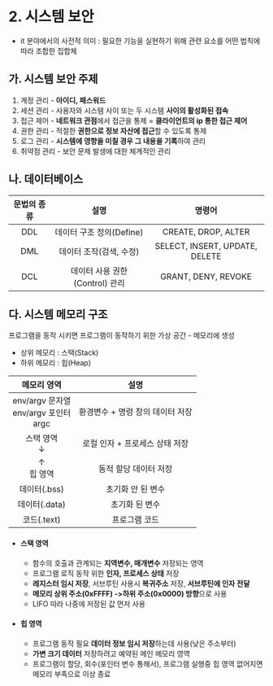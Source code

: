 # 2. 시스템 보안

- it 분야에서의 사전적 의미 : 필요한 기능을 실현하기 위해 관련 요소를 어떤 법칙에 따라 조합한 집합체

## 가. 시스템 보안 주제

1. 계정 관리 - **아이디, 패스워드**
2. 세션 관리 - 사용자와 시스템 사이 또는 두 시스템 **사이의 활성화된 접속**
3. 접근 제어 - **네트워크 관점**에서 접근을 통제 = **클라이언트의 ip 통한 접근 제어** 
4. 권한 관리 - 적절한 **권한으로 정보 자산에 접근**할 수 있도록 통제
5. 로그 관리 - **시스템에 영향을 미칠 경우 그 내용을 기록**하여 관리
6. 취약점 관리 - 보안 문제 발생에 대한 체계적인 관리

## 나. 데이터베이스

문법의 종류|설명|명령어
:---:|:---:|:---:
DDL|데이터 구조 정의(Define)|CREATE, DROP, ALTER
DML|데이터 조작(검색, 수정)|SELECT, INSERT, UPDATE, DELETE
DCL|데이터 사용 권한(Control) 관리|GRANT, DENY, REVOKE 

## 다. 시스템 메모리 구조

프로그램을 동작 시키면 프로그램이 동작하기 위한 가상 공간 - 메모리에 생성  
- 상위 메모리 : 스택(Stack)
- 하위 메모리 : 힙(Heap)

메모리 영역|설명
:---:|:---:
env/argv 문자열<br>env/argv 포인터<br>argc|환경변수 + 명령 창의 데이터 저장
스택 영역<br>↓|로컬 인자 + 프로세스 상태 저장
↑<br>힙 영역|동적 할당 데이터 저장
데이터(.bss)|초기화 안 된 변수
데이터(.data)|초기화 된 변수
코드(.text)|프로그램 코드

- #### 스택 영역
    - 함수의 호출과 관계되는 **지역변수, 매개변수** 저장되는 영역  
    - 프로그램 로직 동작 위한 **인자, 프로세스 상태** 저장
    - **레지스터 임시 저장**, 서브루틴 사용시 **복귀주소** 저장, **서브루틴에 인자 전달**
    - **메모리 상위 주소(0xFFFF) ->하위 주소(0x0000) 방향**으로 사용
    - LIFO 따라 나중에 저장된 값 먼저 사용
- #### 힙 영역
    - 프로그램 동작 필요 **데이터 정보 임시 저장**하는데 사용(낮은 주소부터)
    - **가변 크기 데이터** 저장하려고 예약된 메인 메모리 영역
    - 프로그램이 할당, 회수(포인터 변수 통해서), 프로그램 실행중 힙 영역 없어지면 메모리 부족으로 이상 종료
    
